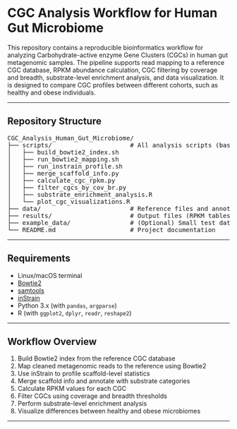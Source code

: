 # CGC Analysis Workflow for Human Gut Microbiome

This repository contains a reproducible bioinformatics workflow for analyzing Carbohydrate-active enzyme Gene Clusters (CGCs) in human gut metagenomic samples. The pipeline supports read mapping to a reference CGC database, RPKM abundance calculation, CGC filtering by coverage and breadth, substrate-level enrichment analysis, and data visualization. It is designed to compare CGC profiles between different cohorts, such as healthy and obese individuals.

---

## Repository Structure

<pre>
CGC_Analysis_Human_Gut_Microbiome/
├── scripts/                     # All analysis scripts (bash, Python, R)
│   ├── build_bowtie2_index.sh
│   ├── run_bowtie2_mapping.sh
│   ├── run_instrain_profile.sh
│   ├── merge_scaffold_info.py
│   ├── calculate_cgc_rpkm.py
│   ├── filter_cgcs_by_cov_br.py
│   ├── substrate_enrichment_analysis.R
│   └── plot_cgc_visualizations.R
├── data/                        # Reference files and annotation tables
├── results/                     # Output files (RPKM tables, plots, etc.)
├── example_data/                # (Optional) Small test data and outputs
└── README.md                    # Project documentation
</pre>

---

## Requirements

- Linux/macOS terminal
- [Bowtie2](http://bowtie-bio.sourceforge.net/bowtie2/)
- [samtools](http://www.htslib.org/)
- [inStrain](https://instrain.readthedocs.io/)
- Python 3.x (with `pandas`, `argparse`)
- R (with `ggplot2`, `dplyr`, `readr`, `reshape2`)

---

## Workflow Overview

1. Build Bowtie2 index from the reference CGC database  
2. Map cleaned metagenomic reads to the reference using Bowtie2  
3. Use inStrain to profile scaffold-level statistics  
4. Merge scaffold info and annotate with substrate categories  
5. Calculate RPKM values for each CGC  
6. Filter CGCs using coverage and breadth thresholds  
7. Perform substrate-level enrichment analysis  
8. Visualize differences between healthy and obese microbiomes  

---











